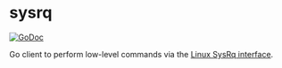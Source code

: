 # sysrq

[![GoDoc](https://godoc.org/github.com/mlafeldt/sysrq?status.svg)](https://godoc.org/github.com/mlafeldt/sysrq)

Go client to perform low-level commands via the [Linux SysRq interface](https://github.com/torvalds/linux/blob/master/Documentation/admin-guide/sysrq.rst).
